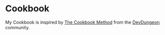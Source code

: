 # Cookbook

My Cookbook is inspired by [The Cookbook Method](http://www.devdungeon.com/cookbook) from the [DevDungeon](http://www.devdungeon.com) community.

